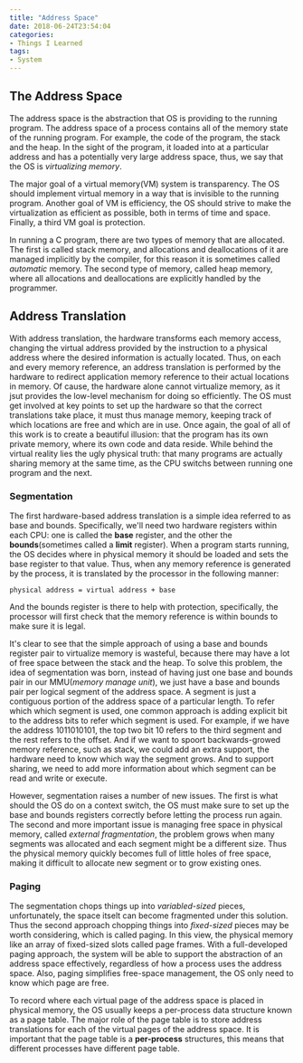 ```yaml
---
title: "Address Space"
date: 2018-06-24T23:54:04
categories:
- Things I Learned
tags:
- System
---
```


## The Address Space ##
The address space is the abstraction that OS is providing to the running program. The address space of a process contains
all of the memory state of the running program. For example, the code of the program, the stack and the heap. In the sight
of the program, it loaded into at a particular address and has a potentially very large address space, thus, we say that
the OS is _virtualizing memory_.
<!-- more -->

The major goal of a virtual memory(VM) system is transparency. The OS should implement virtual memory in a way that is 
invisible to the running program. Another goal of VM is efficiency, the OS should strive to make the virtualization as
efficient as possible, both in terms of time and space. Finally, a third VM goal is protection.

In running a C program, there are two types of memory that are allocated. The first is called stack memory, and allocations
and deallocations of it are managed implicitly by the compiler, for this reason it is sometimes called _automatic_ memory.
The second type of memory, called heap memory, where all allocations and deallocations are explicitly handled by the programmer.

## Address Translation ##
With address translation, the hardware transforms each memory access, changing the virtual address provided by the instruction
to a physical address where the desired information is actually located. Thus, on each and every memory reference, an 
address translation is performed by the hardware to redirect application memory reference to their actual locations in 
memory. Of cause, the hardware alone cannot virtualize memory, as it jsut provides the low-level mechanism for doing so
efficiently. The OS must get involved at key points to set up the hardware so that the correct translations take place,
it must thus manage memory, keeping track of which locations are free and which are in use. Once again, the goal of all 
of this work is to create a beautiful illusion: that the program has its own private memory, where its own code and data
reside. While behind the virtual reality lies the ugly physical truth: that many programs are actually sharing memory at
the same time, as the CPU switchs between running one program and the next.

### Segmentation ###
The first hardware-based address translation is a simple idea referred to as base and bounds. Specifically, we'll need
two hardware registers within each CPU: one is called the __base__ register, and the other the __bounds__(sometimes called
a __limit__ register). When a program starts running, the OS decides where in physical memory it should be loaded and sets
the base register to that value. Thus, when any memory reference is generated by the process, it is translated by the 
processor in the following manner:
```
physical address = virtual address + base
```
And the bounds register is there to help with protection, specifically, the processor will first check that the memory
reference is within bounds to make sure it is legal.

It's clear to see that the simple approach of using a base and bounds register pair to virtualize memory is wasteful, 
because there may have a lot of free space between the stack and the heap. To solve this problem, the idea of segmentation
was born, instead of having just one base and bounds pair in our MMU(_memory manage unit_), we just have a base and bounds
pair per logical segment of the address space. A segment is just a contiguous portion of the address space of a particular
length. To refer which which segment is used, one common approach is adding explicit bit to the address bits to refer which
segment is used. For example, if we have the address 1011010101, the top two bit 10 refers to the third segment and the
rest refers to the offset. And if we want to spoort backwards-growed memory reference, such as stack, we could add an extra
support, the hardware need to know which way the segment grows. And to support sharing, we need to add more information
about which segment can be read and write or execute. 

However, segmentation raises a number of new issues. The first is what should the OS do on a context switch, the OS must 
make sure to set up the base and bounds registers correctly before letting the process run again. The second and more 
important issue is managing free space in physical memory, called _external fragmentation_, the problem grows when many
segments was allocated and each segment might be a different size. Thus the physical memory quickly becomes full of little
holes of free space, making it difficult to allocate new segment or to grow existing ones.

### Paging ###
The segmentation chops things up into _variabled-sized_ pieces, unfortunately, the space itselt can become fragmented under
this solution. Thus the second approach chopping things into _fixed-sized_ pieces may be worth considering, which is called
paging. In this view, the physical memory like an array of fixed-sized slots called page frames. With a full-developed 
paging approach, the system will be able to support the abstraction of an address space effectively, regardless of how a
process uses the address space. Also, paging simplifies free-space management, the OS only need to know which page are free. 

To record where each virtual page of the address space is placed in physical memory, the OS usually keeps a per-process
data structure known as a page table. The major role of the page table is to store address translations for each of the 
virtual pages of the address space. It is important that the page table is a __per-process__ structures, this means that
different processes have different page table.

